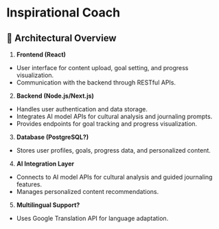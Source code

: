 # Inspirational Coach

## 🧱 Architectural Overview
1. **Frontend (React)**

* User interface for content upload, goal setting, and progress visualization.
* Communication with the backend through RESTful APIs.

2. **Backend (Node.js/Next.js)**

* Handles user authentication and data storage.
* Integrates AI model APIs for cultural analysis and journaling prompts.
* Provides endpoints for goal tracking and progress visualization.

3. **Database (PostgreSQL?)**

* Stores user profiles, goals, progress data, and personalized content.

4. **AI Integration Layer**

* Connects to AI model APIs for cultural analysis and guided journaling features.
* Manages personalized content recommendations.

5. **Multilingual Support?**

* Uses Google Translation API for language adaptation.
